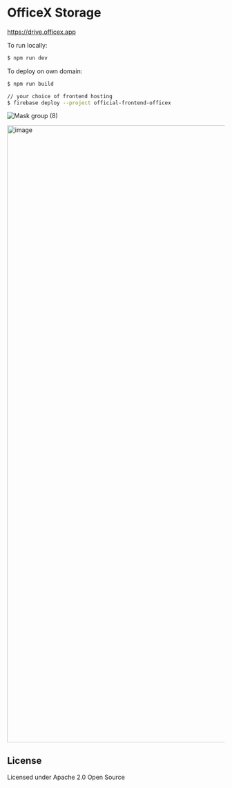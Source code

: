 # OfficeX Storage

https://drive.officex.app

To run locally:

```sh
$ npm run dev
```

To deploy on own domain:

```sh
$ npm run build

// your choice of frontend hosting
$ firebase deploy --project official-frontend-officex
```

![Mask group (8)](https://github.com/user-attachments/assets/04d2bba6-a52b-42b1-93f1-95480a058f52)

<img width="1428" alt="image" src="https://github.com/user-attachments/assets/196e2133-0dc8-432d-9a7d-71bf343f94f9">

## License

Licensed under Apache 2.0 Open Source
